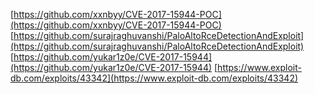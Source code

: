 [https://github.com/xxnbyy/CVE-2017-15944-POC](https://github.com/xxnbyy/CVE-2017-15944-POC)
[https://github.com/surajraghuvanshi/PaloAltoRceDetectionAndExploit](https://github.com/surajraghuvanshi/PaloAltoRceDetectionAndExploit)
[https://github.com/yukar1z0e/CVE-2017-15944](https://github.com/yukar1z0e/CVE-2017-15944)
[https://www.exploit-db.com/exploits/43342](https://www.exploit-db.com/exploits/43342)
